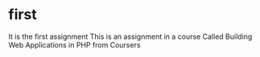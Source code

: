 # first

It is the first assignment
This is an assignment in a course Called Building Web Applications in PHP from Coursers
